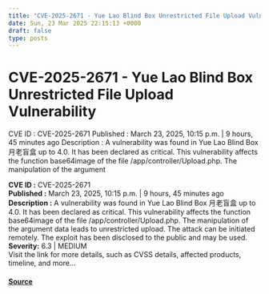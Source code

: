 ```yaml
---
title: "CVE-2025-2671 - Yue Lao Blind Box Unrestricted File Upload Vulnerability"
date: Sun, 23 Mar 2025 22:15:13 +0000
draft: false
type: posts
---
```

# CVE-2025-2671 - Yue Lao Blind Box Unrestricted File Upload Vulnerability





 CVE ID : CVE-2025-2671 Published : March 23, 2025, 10:15 p.m. | 9 hours, 45 minutes ago Description : A vulnerability was found in Yue Lao Blind Box 月老盲盒 up to 4.0. It has been declared as critical. This vulnerability affects the function base64image of the file /app/controller/Upload.php. The manipulation of the argument

**CVE ID :** CVE-2025-2671  
**Published :** March 23, 2025, 10:15 p.m. | 9 hours, 45 minutes ago  
**Description :** A vulnerability was found in Yue Lao Blind Box 月老盲盒 up to 4.0. It has been declared as critical. This vulnerability affects the function base64image of the file /app/controller/Upload.php. The manipulation of the argument data leads to unrestricted upload. The attack can be initiated remotely. The exploit has been disclosed to the public and may be used.  
**Severity:** 6.3 | MEDIUM  
Visit the link for more details, such as CVSS details, affected products, timeline, and more...

#### [Source](https://cvefeed.io/vuln/detail/CVE-2025-2671)

